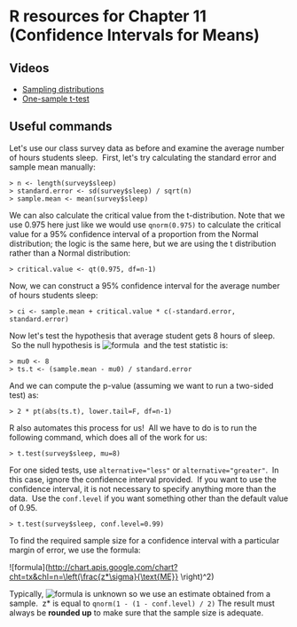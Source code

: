 # R resources for Chapter 11 (Confidence Intervals for Means)

## Videos

*   [Sampling distributions](https://www.youtube.com/embed/K-y77viwmkA)
*   [One-sample t-test](https://www.youtube.com/embed/GyFGfdG4aO4)

## Useful commands

Let's use our class survey data as before and examine the average number of hours students sleep.  First, let's try calculating the standard error and sample mean manually:

	> n <- length(survey$sleep)  
	> standard.error <- sd(survey$sleep) / sqrt(n)  
	> sample.mean <- mean(survey$sleep)

We can also calculate the critical value from the t-distribution. Note that we use 0.975 here just like we would use `qnorm(0.975)` to calculate the critical value for a 95% confidence interval of a proportion from the Normal distribution; the logic is the same here, but we are using the t distribution rather than a Normal distribution:

	> critical.value <- qt(0.975, df=n-1)

Now, we can construct a 95% confidence interval for the average number of hours students sleep:

	> ci <- sample.mean + critical.value * c(-standard.error, standard.error)

Now let's test the hypothesis that average student gets 8 hours of sleep.  So the null hypothesis is ![formula](http://chart.apis.google.com/chart?cht=tx&chl=\mu=8)  and the test statistic is:

	> mu0 <- 8  
	> ts.t <- (sample.mean - mu0) / standard.error

And we can compute the p-value (assuming we want to run a two-sided test) as:

	> 2 * pt(abs(ts.t), lower.tail=F, df=n-1)

R also automates this process for us!  All we have to do is to run the following command, which does all of the work for us:

	> t.test(survey$sleep, mu=8)

For one sided tests, use `alternative="less"` or `alternative="greater"`.  In this case, ignore the confidence interval provided.  If you want to use the confidence interval, it is not necessary to specify anything more than the data.  Use the `conf.level` if you want something other than the default value of 0.95. 

	> t.test(survey$sleep, conf.level=0.99)

To find the required sample size for a confidence interval with a particular margin of error, we use the formula:

![formula](http://chart.apis.google.com/chart?cht=tx&chl=n=\left(\frac{z*\sigma}{\text{ME}} \right)^2)

Typically, ![formula](http://chart.apis.google.com/chart?cht=tx&chl=\sigma) is unknown so we use an estimate obtained from a sample.  z* is equal to `qnorm(1 - (1 - conf.level) / 2)` The result must always be **rounded up** to make sure that the sample size is adequate.
